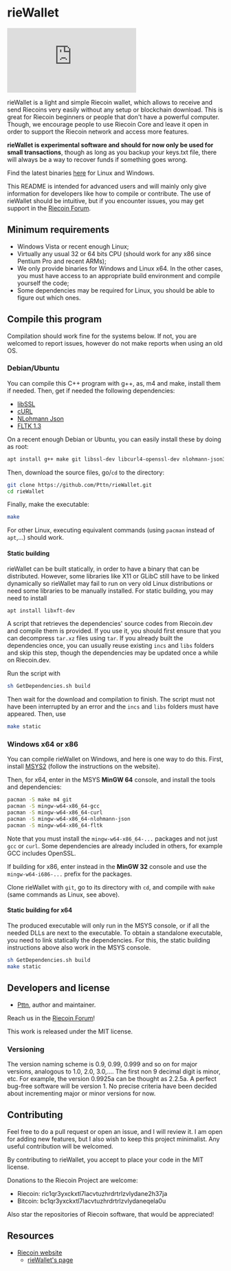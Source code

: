 # rieWallet

![Riecoin Logo](https://riecoin.dev/files/w/thumb.php?f=Riecoin.svg&width=128)

rieWallet is a light and simple Riecoin wallet, which allows to receive and send Riecoins very easily without any setup or blockchain download. This is great for Riecoin beginners or people that don't have a powerful computer. Though, we encourage people to use Riecoin Core and leave it open in order to support the Riecoin network and access more features.

**rieWallet is experimental software and should for now only be used for small transactions**, though as long as you backup your keys.txt file, there will always be a way to recover funds if something goes wrong.

Find the latest binaries [here](https://riecoin.dev/resources/Pttn/rieWallet.php) for Linux and Windows.

This README is intended for advanced users and will mainly only give information for developers like how to compile or contribute. The use of rieWallet should be intuitive, but if you encounter issues, you may get support in the [Riecoin Forum](https://forum.riecoin.dev/).

## Minimum requirements

* Windows Vista or recent enough Linux;
* Virtually any usual 32 or 64 bits CPU (should work for any x86 since Pentium Pro and recent ARMs);
* We only provide binaries for Windows and Linux x64. In the other cases, you must have access to an appropriate build environment and compile yourself the code;
* Some dependencies may be required for Linux, you should be able to figure out which ones.

## Compile this program

Compilation should work fine for the systems below. If not, you are welcomed to report issues, however do not make reports when using an old OS.

### Debian/Ubuntu

You can compile this C++ program with g++, as, m4 and make, install them if needed. Then, get if needed the following dependencies:

* [libSSL](https://www.openssl.org/)
* [cURL](https://curl.haxx.se/)
* [NLohmann Json](https://json.nlohmann.me/)
* [FLTK 1.3](https://www.fltk.org/)

On a recent enough Debian or Ubuntu, you can easily install these by doing as root:

```bash
apt install g++ make git libssl-dev libcurl4-openssl-dev nlohmann-json3-dev libfltk1.3-dev
```

Then, download the source files, go/`cd` to the directory:

```bash
git clone https://github.com/Pttn/rieWallet.git
cd rieWallet
```

Finally, make the executable:

```bash
make
```

For other Linux, executing equivalent commands (using `pacman` instead of `apt`,...) should work.

#### Static building

rieWallet can be built statically, in order to have a binary that can be distributed. However, some libraries like X11 or GLibC still have to be linked dynamically so rieWallet may fail to run on very old Linux distributions or need some libraries to be manually installed. For static building, you may need to install

```bash
apt install libxft-dev
```

A script that retrieves the dependencies' source codes from Riecoin.dev and compile them is provided. If you use it, you should first ensure that you can decompress `tar.xz` files using `tar`. If you already built the dependencies once, you can usually reuse existing `incs` and `libs` folders and skip this step, though the dependencies may be updated once a while on Riecoin.dev.

Run the script with

```bash
sh GetDependencies.sh build
```

Then wait for the download and compilation to finish. The script must not have been interrupted by an error and the `incs` and `libs` folders must have appeared. Then, use

```bash
make static
```

### Windows x64 or x86

You can compile rieWallet on Windows, and here is one way to do this. First, install [MSYS2](http://www.msys2.org/) (follow the instructions on the website).

Then, for x64, enter in the MSYS **MinGW 64** console, and install the tools and dependencies:

```bash
pacman -S make m4 git
pacman -S mingw-w64-x86_64-gcc
pacman -S mingw-w64-x86_64-curl
pacman -S mingw-w64-x86_64-nlohmann-json
pacman -S mingw-w64-x86_64-fltk
```

Note that you must install the `mingw-w64-x86_64-...` packages and not just `gcc` or `curl`. Some dependencies are already included in others, for example GCC includes OpenSSL.

If building for x86, enter instead in the **MinGW 32** console and use the `mingw-w64-i686-...` prefix for the packages.

Clone rieWallet with `git`, go to its directory with `cd`, and compile with `make` (same commands as Linux, see above).

#### Static building for x64

The produced executable will only run in the MSYS console, or if all the needed DLLs are next to the executable. To obtain a standalone executable, you need to link statically the dependencies. For this, the static building instructions above also work in the MSYS console.

```bash
sh GetDependencies.sh build
make static
```

## Developers and license

* [Pttn](https://forum.riecoin.dev/memberlist.php?mode=viewprofile&u=2), author and maintainer.

Reach us in the [Riecoin Forum](https://forum.riecoin.dev/)!

This work is released under the MIT license.

### Versioning

The version naming scheme is 0.9, 0.99, 0.999 and so on for major versions, analogous to 1.0, 2.0, 3.0,.... The first non 9 decimal digit is minor, etc. For example, the version 0.9925a can be thought as 2.2.5a. A perfect bug-free software will be version 1. No precise criteria have been decided about incrementing major or minor versions for now.

## Contributing

Feel free to do a pull request or open an issue, and I will review it. I am open for adding new features, but I also wish to keep this project minimalist. Any useful contribution will be welcomed.

By contributing to rieWallet, you accept to place your code in the MIT license.

Donations to the Riecoin Project are welcome:

* Riecoin: ric1qr3yxckxtl7lacvtuzhrdrtrlzvlydane2h37ja
* Bitcoin: bc1qr3yxckxtl7lacvtuzhrdrtrlzvlydaneqela0u

Also star the repositories of Riecoin software, that would be appreciated!

## Resources

* [Riecoin website](https://Riecoin.dev/)
  * [rieWallet's page](https://riecoin.dev/en/rieWallet)
